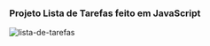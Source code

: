 ### Projeto Lista de Tarefas feito em JavaScript

<img src="../assets/images/img1.png" alt="lista-de-tarefas">